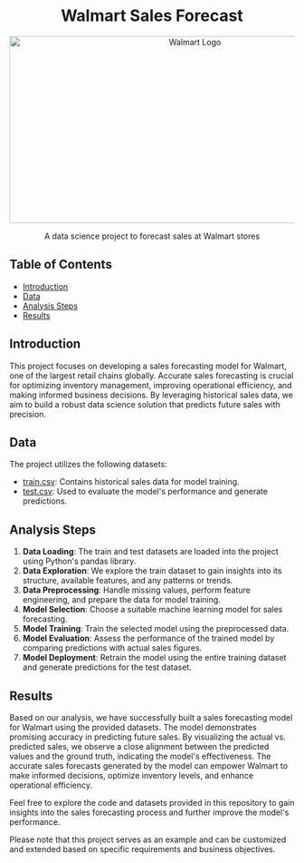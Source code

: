 
<h1 align="center">Walmart Sales Forecast</h1>

<p align="center">
    <img src="https://images.unsplash.com/photo-1506617420156-8e4536971650?ixlib=rb-4.0.3&ixid=M3wxMjA3fDB8MHxwaG90by1wYWdlfHx8fGVufDB8fHx8fA%3D%3D&auto=format&fit=crop&w=1723&q=80" alt="Walmart Logo" width="640" height="330">
</p>

<p align="center">A data science project to forecast sales at Walmart stores</p>

## Table of Contents
- [Introduction](#introduction)
- [Data](#data)
- [Analysis Steps](#analysis-steps)
- [Results](#results)

## Introduction
This project focuses on developing a sales forecasting model for Walmart, one of the largest retail chains globally. Accurate sales forecasting is crucial for optimizing inventory management, improving operational efficiency, and making informed business decisions. By leveraging historical sales data, we aim to build a robust data science solution that predicts future sales with precision.

## Data
The project utilizes the following datasets:
- [train.csv](https://github.com/chatreeasa/dataScience_WalmartSalesForecast/blob/main/train.csv): Contains historical sales data for model training.
- [test.csv](https://github.com/chatreeasa/dataScience_WalmartSalesForecast/blob/main/test.csv): Used to evaluate the model's performance and generate predictions.

## Analysis Steps
1. **Data Loading**: The train and test datasets are loaded into the project using Python's pandas library.
2. **Data Exploration**: We explore the train dataset to gain insights into its structure, available features, and any patterns or trends.
3. **Data Preprocessing**: Handle missing values, perform feature engineering, and prepare the data for model training.
4. **Model Selection**: Choose a suitable machine learning model for sales forecasting.
5. **Model Training**: Train the selected model using the preprocessed data.
6. **Model Evaluation**: Assess the performance of the trained model by comparing predictions with actual sales figures.
7. **Model Deployment**: Retrain the model using the entire training dataset and generate predictions for the test dataset.

## Results
Based on our analysis, we have successfully built a sales forecasting model for Walmart using the provided datasets. The model demonstrates promising accuracy in predicting future sales. By visualizing the actual vs. predicted sales, we observe a close alignment between the predicted values and the ground truth, indicating the model's effectiveness. The accurate sales forecasts generated by the model can empower Walmart to make informed decisions, optimize inventory levels, and enhance operational efficiency.

Feel free to explore the code and datasets provided in this repository to gain insights into the sales forecasting process and further improve the model's performance.

Please note that this project serves as an example and can be customized and extended based on specific requirements and business objectives.

</html>
